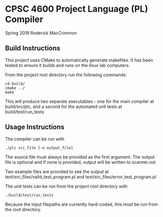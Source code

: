 # CPSC 4600 Project Language (PL) Compiler
Spring 2019
Roderick MacCrimmon

## Build Instructions
This project uses CMake to automatically generate makefiles. It has been tested to ensure it builds
and runs on the linux lab computers. 

From the project root directory run the following commands:
```
cd build/
cmake ../
make
```
This will produce two separate executables - one for the main compiler at build/src/plc, and a 
second for the automated unit tests at build/test/run_tests

## Usage Instructions
The compiler can be run with
```
./plc src_file [-o output_file]
```
The source file must always be provided as the first argument. The output file is optional and if
none is provided, output will be written to scanner.out

Two example files are provided to see the output at test/src_files/valid_test_program.pl and 
test/src_files/error_test_program.pl

The unit tests can be run from the project root directory with
```
./build/test/run_tests
```
Because the input filepaths are currently hard-coded, this must be run from the root directory.

